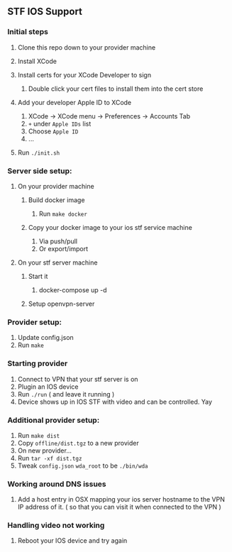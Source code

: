 ## STF IOS Support
### Initial steps
1. Clone this repo down to your provider machine
1. Install XCode
1. Install certs for your XCode Developer to sign

    1. Double click your cert files to install them into the cert store
1. Add your developer Apple ID to XCode

    1. XCode -> XCode menu -> Preferences -> Accounts Tab
    1. `+` under `Apple IDs` list
    1. Choose `Apple ID`
    1. ...
1. Run `./init.sh`

### Server side setup:
1. On your provider machine

	1. Build docker image

		1. Run `make docker`
	1. Copy your docker image to your ios stf service machine

		1. Via push/pull
		1. Or export/import
1. On your stf server machine

	1. Start it

		1. docker-compose up -d
	1. Setup openvpn-server

### Provider setup:
1. Update config.json
1. Run `make`

### Starting provider
1. Connect to VPN that your stf server is on
1. Plugin an IOS device
1. Run `./run` ( and leave it running )
1. Device shows up in IOS STF with video and can be controlled. Yay

### Additional provider setup:
1. Run `make dist`
1. Copy `offline/dist.tgz` to a new provider
1. On new provider...
1. Run `tar -xf dist.tgz`
1. Tweak `config.json` `wda_root` to be `./bin/wda`

### Working around DNS issues
1. Add a host entry in OSX mapping your ios server hostname to the VPN IP address of it. ( so that you can visit it when connected to the VPN )

### Handling video not working
1. Reboot your IOS device and try again